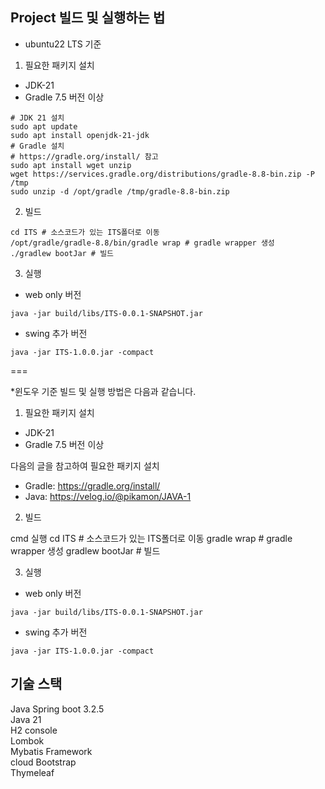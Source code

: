 ## Project 빌드 및 실행하는 법
 * ubuntu22 LTS 기준
1. 필요한 패키지 설치
 - JDK-21
 - Gradle 7.5 버전 이상
```
# JDK 21 설치
sudo apt update 
sudo apt install openjdk-21-jdk
# Gradle 설치
# https://gradle.org/install/ 참고
sudo apt install wget unzip
wget https://services.gradle.org/distributions/gradle-8.8-bin.zip -P /tmp
sudo unzip -d /opt/gradle /tmp/gradle-8.8-bin.zip
```

2. 빌드
```
cd ITS # 소스코드가 있는 ITS폴더로 이동
/opt/gradle/gradle-8.8/bin/gradle wrap # gradle wrapper 생성
./gradlew bootJar # 빌드
```

3. 실행

- web only  버전
```
java -jar build/libs/ITS-0.0.1-SNAPSHOT.jar
```

- swing 추가 버전
```
java -jar ITS-1.0.0.jar -compact
```
===

*윈도우 기준 빌드 및 실행 방법은 다음과 같습니다.

1. 필요한 패키지 설치
 - JDK-21
 - Gradle 7.5 버전 이상

다음의 글을 참고하여 필요한 패키지 설치
 - Gradle: https://gradle.org/install/
 - Java: https://velog.io/@pikamon/JAVA-1

2. 빌드

cmd 실행
cd ITS # 소스코드가 있는 ITS폴더로 이동
gradle wrap # gradle wrapper 생성
gradlew bootJar # 빌드

3. 실행

- web only  버전
```
java -jar build/libs/ITS-0.0.1-SNAPSHOT.jar
```

- swing 추가 버전
```
java -jar ITS-1.0.0.jar -compact
```


## 기술 스택

Java Spring boot 3.2.5   
Java 21   
H2 console   
Lombok   
Mybatis Framework   
cloud Bootstrap   
Thymeleaf
